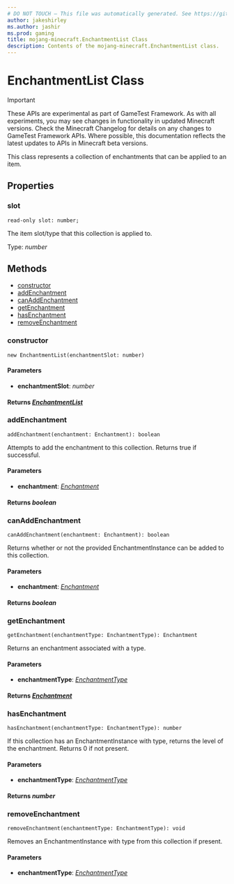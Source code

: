 ```yaml
---
# DO NOT TOUCH — This file was automatically generated. See https://github.com/Mojang/MinecraftScriptingApiDocsGenerator to modify descriptions, examples, etc.
author: jakeshirley
ms.author: jashir
ms.prod: gaming
title: mojang-minecraft.EnchantmentList Class
description: Contents of the mojang-minecraft.EnchantmentList class.
---
```

# EnchantmentList Class
>[!IMPORTANT]
>These APIs are experimental as part of GameTest Framework. As with all experiments, you may see changes in functionality in updated Minecraft versions. Check the Minecraft Changelog for details on any changes to GameTest Framework APIs. Where possible, this documentation reflects the latest updates to APIs in Minecraft beta versions.

This class represents a collection of enchantments that can be applied to an item.

## Properties
### **slot**
`read-only slot: number;`

The item slot/type that this collection is applied to.

Type: *number*



## Methods
- [constructor](#constructor)
- [addEnchantment](#addenchantment)
- [canAddEnchantment](#canaddenchantment)
- [getEnchantment](#getenchantment)
- [hasEnchantment](#hasenchantment)
- [removeEnchantment](#removeenchantment)
  
### **constructor**
`
new EnchantmentList(enchantmentSlot: number)
`

#### **Parameters**
- **enchantmentSlot**: *number*

#### **Returns** [*EnchantmentList*](EnchantmentList.md)


### **addEnchantment**
`
addEnchantment(enchantment: Enchantment): boolean
`

Attempts to add the enchantment to this collection. Returns true if successful.
#### **Parameters**
- **enchantment**: [*Enchantment*](Enchantment.md)

#### **Returns** *boolean*


### **canAddEnchantment**
`
canAddEnchantment(enchantment: Enchantment): boolean
`

Returns whether or not the provided EnchantmentInstance can be added to this collection.
#### **Parameters**
- **enchantment**: [*Enchantment*](Enchantment.md)

#### **Returns** *boolean*


### **getEnchantment**
`
getEnchantment(enchantmentType: EnchantmentType): Enchantment
`

Returns an enchantment associated with a type.
#### **Parameters**
- **enchantmentType**: [*EnchantmentType*](EnchantmentType.md)

#### **Returns** [*Enchantment*](Enchantment.md)


### **hasEnchantment**
`
hasEnchantment(enchantmentType: EnchantmentType): number
`

If this collection has an EnchantmentInstance with type, returns the level of the enchantment. Returns 0 if not present.
#### **Parameters**
- **enchantmentType**: [*EnchantmentType*](EnchantmentType.md)

#### **Returns** *number*


### **removeEnchantment**
`
removeEnchantment(enchantmentType: EnchantmentType): void
`

Removes an EnchantmentInstance with type from this collection if present.
#### **Parameters**
- **enchantmentType**: [*EnchantmentType*](EnchantmentType.md)




